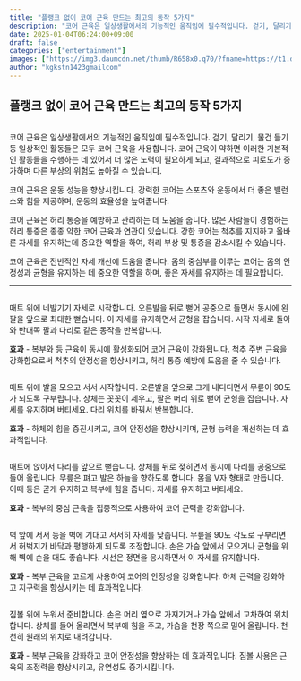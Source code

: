 ```yaml
---
title: "플랭크 없이 코어 근육 만드는 최고의 동작 5가지"
description: "코어 근육은 일상생활에서의 기능적인 움직임에 필수적입니다. 걷기, 달리기, 물건 들기 등 일상적인 활동들은 모두 코어 근육을 사용합니다. 코어 근육이 약하면 이러한 기본적인 활동들을 수행하는 데 있어서 더 많은 노력이 필요하게 되고, 결과적으로 피로도가 증가하며 다른 "
date: 2025-01-04T06:24:00+09:00
draft: false
categories: ["entertainment"]
images: ["https://img3.daumcdn.net/thumb/R658x0.q70/?fname=https://t1.daumcdn.net/news/202405/09/tenbody/20240509065004456rkij.jpg", "https://t1.daumcdn.net/news/202405/09/tenbody/20240509065004768ysfl.gif", "https://t1.daumcdn.net/news/202405/09/tenbody/20240509065005016knmx.gif", "https://t1.daumcdn.net/news/202405/09/tenbody/20240509065005272zfyr.gif", "https://t1.daumcdn.net/news/202405/09/tenbody/20240509065005648mnzm.gif"]
author: "kgkstn1423gmailcom"
---
```


<h2 >플랭크 없이 코어 근육 만드는 최고의 동작 5가지</h2> <figure ><img src="https://img3.daumcdn.net/thumb/R658x0.q70/?fname=https://t1.daumcdn.net/news/202405/09/tenbody/20240509065004456rkij.jpg" alt=""/></figure> <p>코어 근육은 일상생활에서의 기능적인 움직임에 필수적입니다. 걷기, 달리기, 물건 들기 등 일상적인 활동들은 모두 코어 근육을 사용합니다. 코어 근육이 약하면 이러한 기본적인 활동들을 수행하는 데 있어서 더 많은 노력이 필요하게 되고, 결과적으로 피로도가 증가하며 다른 부상의 위험도 높아질 수 있습니다.</p> <p>코어 근육은 운동 성능을 향상시킵니다. 강력한 코어는 스포츠와 운동에서 더 좋은 밸런스와 힘을 제공하며, 운동의 효율성을 높여줍니다.</p> <p>코어 근육은 허리 통증을 예방하고 관리하는 데 도움을 줍니다. 많은 사람들이 경험하는 허리 통증은 종종 약한 코어 근육과 연관이 있습니다. 강한 코어는 척추를 지지하고 올바른 자세를 유지하는데 중요한 역할을 하여, 허리 부상 및 통증을 감소시킬 수 있습니다.</p> <p>코어 근육은 전반적인 자세 개선에 도움을 줍니다. 몸의 중심부를 이루는 코어는 몸의 안정성과 균형을 유지하는 데 중요한 역할을 하며, 좋은 자세를 유지하는 데 필요합니다.</p> <hr /> <figure ><img src="https://t1.daumcdn.net/news/202405/09/tenbody/20240509065004768ysfl.gif" alt=""/></figure> <p>매트 위에 네발기기 자세로 시작합니다. 오른발을 뒤로 뻗어 공중으로 들면서 동시에 왼팔을 앞으로 최대한 뻗습니다. 이 자세를 유지하면서 균형을 잡습니다. 시작 자세로 돌아와 반대쪽 팔과 다리로 같은 동작을 반복합니다.</p> <p><strong>효과</strong> - 복부와 등 근육이 동시에 활성화되어 코어 근육이 강화됩니다. 척추 주변 근육을 강화함으로써 척추의 안정성을 향상시키고, 허리 통증 예방에 도움을 줄 수 있습니다.</p> <figure ><img src="https://t1.daumcdn.net/news/202405/09/tenbody/20240509065005016knmx.gif" alt=""/></figure> <p>매트 위에 발을 모으고 서서 시작합니다. 오른발을 앞으로 크게 내디디면서 무릎이 90도가 되도록 구부립니다. 상체는 꼿꼿이 세우고, 팔은 머리 위로 뻗어 균형을 잡습니다. 자세를 유지하며 버티세요. 다리 위치를 바꿔서 반복합니다.</p> <p><strong>효과</strong> - 하체의 힘을 증진시키고, 코어 안정성을 향상시키며, 균형 능력을 개선하는 데 효과적입니다.</p> <figure ><img src="https://t1.daumcdn.net/news/202405/09/tenbody/20240509065005272zfyr.gif" alt=""/></figure> <p>매트에 앉아서 다리를 앞으로 뻗습니다. 상체를 뒤로 젖히면서 동시에 다리를 공중으로 들어 올립니다. 무릎은 펴고 발은 하늘을 향하도록 합니다. 몸을 V자 형태로 만듭니다. 이때 등은 곧게 유지하고 복부에 힘을 줍니다. 자세를 유지하고 버티세요.</p> <p><strong>효과</strong> - 복부의 중심 근육을 집중적으로 사용하여 코어 근력을 강화합니다.</p> <figure ><img src="https://t1.daumcdn.net/news/202405/09/tenbody/20240509065005648mnzm.gif" alt=""/></figure> <p>벽 앞에 서서 등을 벽에 기대고 서서히 자세를 낮춥니다. 무릎을 90도 각도로 구부리면서 허벅지가 바닥과 평행하게 되도록 조정합니다. 손은 가슴 앞에서 모으거나 균형을 위해 벽에 손을 대도 좋습니다. 시선은 정면을 응시하면서 이 자세를 유지합니다.</p> <p><strong>효과</strong> - 복부 근육을 고르게 사용하여 코어의 안정성을 강화합니다. 하체 근력을 강화하고 지구력을 향상시키는 데 효과적입니다.</p> <figure ><img src="https://t1.daumcdn.net/news/202405/09/tenbody/20240509065005903ewbz.gif" alt=""/></figure> <p>짐볼 위에 누워서 준비합니다. 손은 머리 옆으로 가져가거나 가슴 앞에서 교차하여 위치합니다. 상체를 들어 올리면서 복부에 힘을 주고, 가슴을 천장 쪽으로 밀어 올립니다. 천천히 원래의 위치로 내려갑니다.</p> <p><strong>효과</strong> - 복부 근육을 강화하고 코어 안정성을 향상하는 데 효과적입니다. 짐볼 사용은 근육의 조정력을 향상시키고, 유연성도 증가시킵니다.</p>